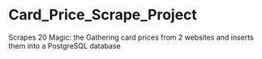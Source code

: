 # Card_Price_Scrape_Project
Scrapes 20 Magic: the Gathering card prices from 2 websites and inserts them into a PostgreSQL database
